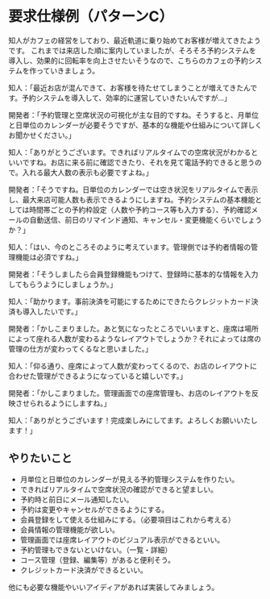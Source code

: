 # 要求仕様例（パターンC）

知人がカフェの経営をしており、最近軌道に乗り始めてお客様が増えてきたようです。
これまでは来店した順に案内していましたが、そろそろ予約システムを導入し、効果的に回転率を向上させたいそうなので、こちらのカフェの予約システムを作っていきましょう。

知人：「最近お店が混んできて、お客様を待たせてしまうことが増えてきたんです。予約システムを導入して、効率的に運営していきたいんですが...」

開発者：「予約管理と空席状況の可視化が主な目的ですね。そうすると、月単位と日単位のカレンダーが必要そうですが、基本的な機能や仕組みについて詳しくお聞かせください。」

知人：「ありがとうございます。できればリアルタイムでの空席状況がわかるといいですね。お店に来る前に確認できたり、それを見て電話予約できると思うので。入れる最大人数の表示も必要ですよね。」

開発者：「そうですね。日単位のカレンダーでは空き状況をリアルタイムで表示し、最大来店可能人数も表示できるようにしますね。予約システムの基本機能としては時間帯ごとの予約枠設定（人数や予約コース等も入力する）、予約確認メールの自動送信、前日のリマインド通知、キャンセル・変更機能くらいでしょうか？」

知人：「はい、今のところそのように考えています。管理側では予約者情報の管理機能は必須ですね。」

開発者：「そうしましたら会員登録機能もつけて、登録時に基本的な情報を入力してもらうようにしましょうか。」

知人：「助かります。事前決済を可能にするためにできたらクレジットカード決済も導入したいです。」

開発者：「かしこまりました。あと気になったところでいいますと、座席は場所によって座れる人数が変わるようなレイアウトでしょうか？それによっては席の管理の仕方が変わってくるなと思いました。」

知人：「仰る通り、座席によって人数が変わってくるので、お店のレイアウトに合わせた管理ができるようになっていると嬉しいです。」

開発者：「かしこまりました。管理画面での座席管理も、お店のレイアウトを反映させられるようにしますね。」

知人：「ありがとうございます！完成楽しみにしてます。よろしくお願いいたします！」

## やりたいこと

- 月単位と日単位のカレンダーが見える予約管理システムを作りたい。
- できればリアルタイムで空席状況の確認ができると望ましい。
- 予約時と前日にメール通知したい。
- 予約は変更やキャンセルができるようにする。
- 会員登録をして使える仕組みにする。（必要項目はこれから考える）
- 会員情報の管理機能が欲しい。
- 管理画面では座席レイアウトのビジュアル表示ができるといい。
- 予約管理もできないといけない。（一覧・詳細）
- コース管理（登録、編集等）があると便利そう。
- クレジットカード決済ができるといい。

他にも必要な機能やいいアイディアがあれば実装してみましょう。

